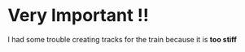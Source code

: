 # <b><big> **Very Important !!**</b> </big>

I had some trouble creating tracks for the train because it is **too stiff**

